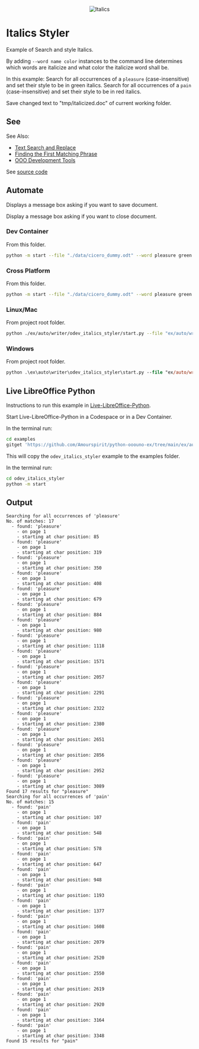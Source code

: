 <p align="center">
<img src="https://user-images.githubusercontent.com/4193389/185763894-adb25e29-270f-4085-834b-502cf48c86fe.png" alt="Italics"/>
</p>

# Italics Styler

Example of Search and style Italics.

By adding `--word name color` instances to the command line determines which words are italicize and what color the italicize word shall be.

In this example:
Search for all occurrences of a `pleasure` (case-insensitive) and set their style to be in green italics.
Search for all occurrences of a `pain` (case-insensitive) and set their style to be in red italics.

Save changed  text to "tmp/italicized.doc" of current working folder.

## See

See Also:

- [Text Search and Replace]
- [Finding the First Matching Phrase]
- [OOO Development Tools]

See [source code](./start.py)

## Automate

Displays a message box asking if you want to save document.

Display a message box asking if you want to close document.

### Dev Container

From this folder.

```sh
python -m start --file "./data/cicero_dummy.odt" --word pleasure green --word pain red
```

### Cross Platform

From this folder.

```sh
python -m start --file "./data/cicero_dummy.odt" --word pleasure green --word pain red
```

### Linux/Mac

From project root folder.

```sh
python ./ex/auto/writer/odev_italics_styler/start.py --file "ex/auto/writer/odev_italics_styler/data/cicero_dummy.odt" --word pleasure green --word pain red
```

### Windows

From project root folder.

```ps
python .\ex\auto\writer\odev_italics_styler\start.py --file "ex/auto/writer/odev_italics_styler/data/cicero_dummy.odt" --word pleasure green --word pain red
```

## Live LibreOffice Python

Instructions to run this example in [Live-LibreOffice-Python](https://github.com/Amourspirit/live-libreoffice-python).

Start Live-LibreOffice-Python in a Codespace or in a Dev Container.

In the terminal run:

```bash
cd examples
gitget 'https://github.com/Amourspirit/python-ooouno-ex/tree/main/ex/auto/writer/odev_italics_styler'
```

This will copy the `odev_italics_styler` example to the examples folder.

In the terminal run:

```bash
cd odev_italics_styler
python -m start
```

## Output

```text
Searching for all occurrences of 'pleasure'
No. of matches: 17
  - found: 'pleasure'
    - on page 1
    - starting at char position: 85
  - found: 'pleasure'
    - on page 1
    - starting at char position: 319
  - found: 'pleasure'
    - on page 1
    - starting at char position: 350
  - found: 'pleasure'
    - on page 1
    - starting at char position: 408
  - found: 'pleasure'
    - on page 1
    - starting at char position: 679
  - found: 'pleasure'
    - on page 1
    - starting at char position: 884
  - found: 'pleasure'
    - on page 1
    - starting at char position: 980
  - found: 'pleasure'
    - on page 1
    - starting at char position: 1118
  - found: 'pleasure'
    - on page 1
    - starting at char position: 1571
  - found: 'pleasure'
    - on page 1
    - starting at char position: 2057
  - found: 'pleasure'
    - on page 1
    - starting at char position: 2291
  - found: 'pleasure'
    - on page 1
    - starting at char position: 2322
  - found: 'pleasure'
    - on page 1
    - starting at char position: 2380
  - found: 'pleasure'
    - on page 1
    - starting at char position: 2651
  - found: 'pleasure'
    - on page 1
    - starting at char position: 2856
  - found: 'pleasure'
    - on page 1
    - starting at char position: 2952
  - found: 'pleasure'
    - on page 1
    - starting at char position: 3089
Found 17 results for "pleasure"
Searching for all occurrences of 'pain'
No. of matches: 15
  - found: 'pain'
    - on page 1
    - starting at char position: 107
  - found: 'pain'
    - on page 1
    - starting at char position: 548
  - found: 'pain'
    - on page 1
    - starting at char position: 578
  - found: 'pain'
    - on page 1
    - starting at char position: 647
  - found: 'pain'
    - on page 1
    - starting at char position: 948
  - found: 'pain'
    - on page 1
    - starting at char position: 1193
  - found: 'pain'
    - on page 1
    - starting at char position: 1377
  - found: 'pain'
    - on page 1
    - starting at char position: 1608
  - found: 'pain'
    - on page 1
    - starting at char position: 2079
  - found: 'pain'
    - on page 1
    - starting at char position: 2520
  - found: 'pain'
    - on page 1
    - starting at char position: 2550
  - found: 'pain'
    - on page 1
    - starting at char position: 2619
  - found: 'pain'
    - on page 1
    - starting at char position: 2920
  - found: 'pain'
    - on page 1
    - starting at char position: 3164
  - found: 'pain'
    - on page 1
    - starting at char position: 3348
Found 15 results for "pain"
```

[Text Search and Replace]: https://python-ooo-dev-tools.readthedocs.io/en/latest/odev/part2/chapter09.html
[Finding the First Matching Phrase]: https://python-ooo-dev-tools.readthedocs.io/en/latest/odev/part2/chapter09.html#finding-the-first-matching-phrase
[OOO Development Tools]: https://python-ooo-dev-tools.readthedocs.io/en/latest/
